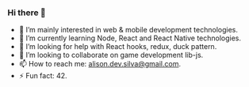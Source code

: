 ### Hi there 👋

- 🔭 I’m mainly interested in web & mobile development technologies. 
- 🌱 I’m currently learning Node, React and React Native technologies.
- 🤔 I’m looking for help with React hooks, redux, duck pattern.
- 👯 I’m looking to collaborate on game development lib-js. 
- 📫 How to reach me: alison.dev.silva@gmail.com.
- ⚡ Fun fact: 42.
